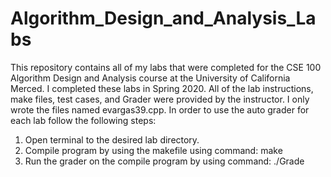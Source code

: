 # Algorithm_Design_and_Analysis_Labs
This repository contains all of my labs that were completed for the CSE 100 Algorithm Design 
and Analysis course at the University of California Merced. I completed these labs in Spring 
2020. All of the lab instructions, make files, test cases, and Grader were provided by the 
instructor. I only wrote the files named evargas39.cpp. In order to use the auto grader for
each lab follow the following steps:

1. Open terminal to the desired lab directory.
2. Compile program by using the makefile using command: make
3. Run the grader on the compile program by using command: ./Grade
